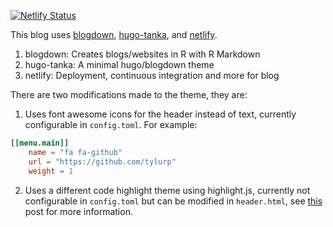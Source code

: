 
<!-- README.md is generated from README.Rmd. Please edit that file -->

<!-- badges: start -->

[![Netlify
Status](https://api.netlify.com/api/v1/badges/d304fc5e-f2a0-48af-a5d8-111e78aadfe8/deploy-status)](https://app.netlify.com/sites/tylurp/deploys)
<!-- badges: end -->

This blog uses [blogdown](https://github.com/rstudio/blogdown),
[hugo-tanka](https://github.com/road2stat/hugo-tanka), and
[netlify](https://www.netlify.com/).

1.  blogdown: Creates blogs/websites in R with R Markdown
2.  hugo-tanka: A minimal hugo/blogdown theme
3.  netlify: Deployment, continuous integration and more for blog

There are two modifications made to the theme, they are:

1.  Uses font awesome icons for the header instead of text, currently
    configurable in `config.toml`. For example:

<!-- end list -->

``` toml
[[menu.main]]
    name = "fa fa-github"
    url = "https://github.com/tylurp"
    weight = 1
```

2.  Uses a different code highlight theme using highlight.js, currently
    not configurable in `config.toml` but can be modified in
    `header.html`, see
    [this](https://amber.rbind.io/blog/2017/11/15/syntax-highlighting/)
    post for more information.
